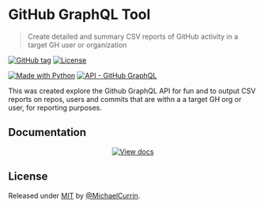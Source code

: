# GitHub GraphQL Tool
> Create detailed and summary CSV reports of GitHub activity in a target GH user or organization

[![GitHub tag](https://img.shields.io/github/tag/MichaelCurrin/github-graphql-tool)](https://github.com/MichaelCurrin/github-graphql-tool/tags/)
[![License](https://img.shields.io/badge/License-MIT-blue.svg)](#license)

[![Made with Python](https://img.shields.io/badge/Python->=3.6-blue?logo=python&logoColor=white)](https://python.org)
[![API - GitHub GraphQL](https://img.shields.io/badge/API-GitHub_GraphQL-blue?logo=github)](https://graphql.github.io/)


This was created explore the Github GraphQL API for fun and to output CSV reports on repos, users and commits that are withn a a target GH org or user, for reporting purposes.


## Documentation

<div align="center">

[![View docs](https://img.shields.io/badge/View-Online_docs-blue?style=for-the-badge)](https://michaelcurrin.github.io/github-graphql-tool/)

</div>


## License

Released under [MIT](/LICENSE) by [@MichaelCurrin](https://github.com/MichaelCurrin/).
